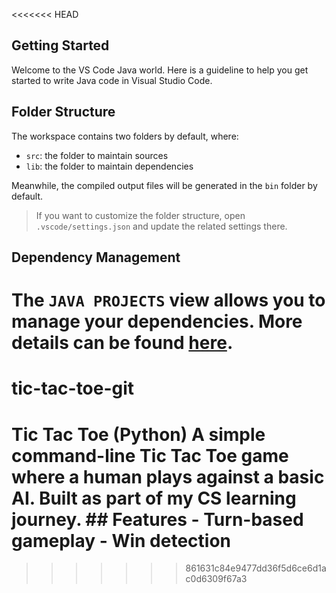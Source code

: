 <<<<<<< HEAD
## Getting Started

Welcome to the VS Code Java world. Here is a guideline to help you get started to write Java code in Visual Studio Code.

## Folder Structure

The workspace contains two folders by default, where:

- `src`: the folder to maintain sources
- `lib`: the folder to maintain dependencies

Meanwhile, the compiled output files will be generated in the `bin` folder by default.

> If you want to customize the folder structure, open `.vscode/settings.json` and update the related settings there.

## Dependency Management

The `JAVA PROJECTS` view allows you to manage your dependencies. More details can be found [here](https://github.com/microsoft/vscode-java-dependency#manage-dependencies).
=======
# tic-tac-toe-git
# Tic Tac Toe (Python)  A simple command-line Tic Tac Toe game where a human plays against a basic AI. Built as part of my CS learning journey.  ## Features - Turn-based gameplay - Win detection
>>>>>>> 861631c84e9477dd36f5d6ce6d1ac0d6309f67a3
